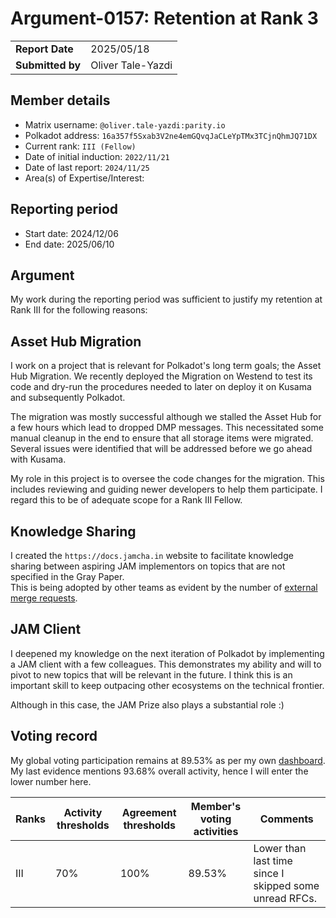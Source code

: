 # Argument-0157: Retention at Rank 3

|                 |                                                                                             |
| --------------- | ------------------------------------------------------------------------------------------- |
| **Report Date** | 2025/05/18                                                             |
| **Submitted by**| Oliver Tale-Yazdi                                                                        |

## Member details

- Matrix username: `@oliver.tale-yazdi:parity.io`
- Polkadot address: `16a357f5Sxab3V2ne4emGQvqJaCLeYpTMx3TCjnQhmJQ71DX`
- Current rank: `III (Fellow)`
- Date of initial induction: `2022/11/21`
- Date of last report: `2024/11/25`
- Area(s) of Expertise/Interest: 

## Reporting period

- Start date: 2024/12/06
- End date: 2025/06/10

## Argument

My work during the reporting period was sufficient to justify my retention at Rank III for the following reasons:

## Asset Hub Migration

I work on a project that is relevant for Polkadot's long term goals; the Asset Hub Migration. We recently deployed the Migration on Westend to test its code and dry-run the procedures needed to later on deploy it on Kusama and subsequently Polkadot.

The migration was mostly successful although we stalled the Asset Hub for a few hours which lead to dropped DMP messages. This necessitated some manual cleanup in the end to ensure that all storage items were migrated. Several issues were identified that will be addressed before we go ahead with Kusama.

My role in this project is to oversee the code changes for the migration. This includes reviewing and guiding newer developers to help them participate. I regard this to be of adequate scope for a Rank III Fellow.

## Knowledge Sharing

I created the `https://docs.jamcha.in` website to facilitate knowledge sharing between aspiring JAM implementors on topics that are not specified in the Gray Paper.  
This is being adopted by other teams as evident by the number of [external merge requests](https://github.com/JamBrains/jam-docs/commits/main/).

## JAM Client

I deepened my knowledge on the next iteration of Polkadot by implementing a JAM client with a few colleagues. This demonstrates my ability and will to pivot to new topics that will be relevant in the future. I think this is an important skill to keep outpacing other ecosystems on the technical frontier.

Although in this case, the JAM Prize also plays a substantial role :)

## Voting record

My global voting participation remains at 89.53% as per my own [dashboard](https://fellowship.tasty.limo/). My last evidence mentions 93.68% overall activity, hence I will enter the lower number here.

|  Ranks | Activity thresholds | Agreement thresholds | Member's voting activities | Comments |
|---|---|---|---|---|
|III|70%   |100%  | 89.53% | Lower than last time since I skipped some unread RFCs. |
